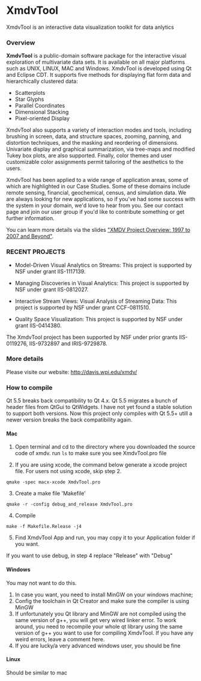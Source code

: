 # XmdvTool

XmdvTool is an interactive data visualization toolkit for data anlytics

### Overview

**XmdvTool** is a public-domain software package for the interactive visual exploration of multivariate data sets. It is available on all major platforms such as UNIX, LINUX, MAC and Windows. XmdvTool is developed using Qt and Eclipse CDT. It supports five methods for displaying flat form data and hierarchically clustered data:

* Scatterplots
* Star Glyphs
* Parallel Coordinates
* Dimensional Stacking
* Pixel-oriented Display

XmdvTool also supports a variety of interaction modes and tools, including brushing in screen, data, and structure spaces, zooming, panning, and distortion techniques, and the masking and reordering of dimensions. Univariate display and graphical summarization, via tree-maps and modified Tukey box plots, are also supported. Finally, color themes and user customizable color assignments permit tailoring of the aesthetics to the users.

XmdvTool has been applied to a wide range of application areas, some of which are highlighted in our Case Studies. Some of these domains include remote sensing, financial, geochemical, census, and simulation data. We are always looking for new applications, so if you've had some success with the system in your domain, we'd love to hear from you. See our contact page and join our user group if you'd like to contribute something or get further information.

You can learn more details via the slides ["XMDV Project Overview: 1997 to 2007 and Beyond"](http://davis.wpi.edu/xmdv/docs/overview.ppt).

### RECENT PROJECTS

* Model-Driven Visual Analytics on Streams: This project is supported by NSF under grant IIS-1117139.

* Managing Discoveries in Visual Analytics: This project is supported by NSF under grant IIS-0812027.

* Interactive Stream Views: Visual Analysis of Streaming Data: This project is supported by NSF under grant CCF-0811510.

* Quality Space Visualization: This project is supported by NSF under grant IIS-0414380.

The XmdvTool project has been supported by NSF under prior grants IIS-0119276, IIS-9732897 and IRIS-9729878.

### More details

Please visite our website: http://davis.wpi.edu/xmdv/


### How to compile

Qt 5.5 breaks back compatibility to Qt 4.x. Qt 5.5 migrates a bunch of header files from QtGui to QtWidgets. I have not yet found a stable solution to support both versions. Now this project only compiles with Qt 5.5+ utill a newer version breaks the back compatibility again.

#### Mac
1. Open terminal and cd to the directory where you downloaded the source code of xmdv. run ```ls``` to make sure you see XmdvTool.pro file

2. If you are using xcode, the command below generate a xcode project file. For users not using xcode, skip step 2.
  ```
  qmake -spec macx-xcode XmdvTool.pro
  ```
3. Create a make file 'Makefile'
  
  ```
  qmake -r -config debug_and_release XmdvTool.pro
  ```
4. Compile
  
  ```
  make -f Makefile.Release -j4
  ```
5. Find XmdvTool App and run, you may copy it to your Application folder if you want.

If you want to use debug, in step 4 replace "Release" with "Debug"

#### Windows

You may not want to do this.

1. In case you want, you need to install MinGW on your windows machine;
2. Config the toolchain in Qt Creator and make sure the compiler is using MinGW
3. If unfortunately you Qt library and MinGW are not compiled using the same version of g++, you will get very wired linker error. To work around, you need to recompile your whole qt library using the same version of g++ you want to use for compiling XmdvTool. If you have any weird errors, leave a comment here.
4. If you are lucky/a very advanced windows user, you should be fine

#### Linux
Should be similar to mac
